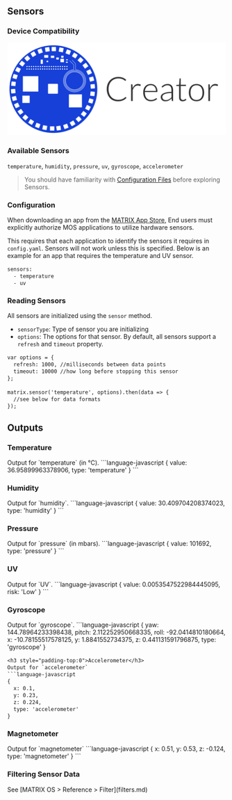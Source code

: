 <h2 style="padding-top:0">Sensors</h2>

### Device Compatibility
<img class="creator-compatibility-icon" src="../../img/creator-icon.svg">

### Available Sensors
`temperature`, `humidity`, `pressure`, `uv`, `gyroscope`, `accelerometer`

> You should have familiarity with [Configuration Files](configuration.md) before exploring Sensors. 

### Configuration
When downloading an app from the <a href="https://apps.matrix.one" target="_blank">MATRIX App Store</a>, End users must explicitly authorize MOS applications to utilize hardware sensors.

This requires that each application to identify the sensors it requires in `config.yaml`. Sensors will not work unless this is specified. Below is an example for an app that requires the temperature and UV sensor.

```language-yaml
sensors:
  - temperature
  - uv
```

### Reading Sensors
All sensors are initialized using the `sensor` method.

* `sensorType`: Type of sensor you are initializing 
* `options`: The options for that sensor. By default, all sensors support a `refresh` and `timeout` property.

```language-javascript
var options = {
  refresh: 1000, //milliseconds between data points
  timeout: 10000 //how long before stopping this sensor
};

matrix.sensor('temperature', options).then(data => {
  //see below for data formats
});
```

## Outputs
<h3 style="padding-top:0">Temperature</h3>
Output for `temperature` (in &#8451;).
```language-javascript
{
  value: 36.95899963378906,
  type: 'temperature'
}
```

<h3 style="padding-top:0">Humidity</h3>
Output for `humidity`.
```language-javascript
{
  value: 30.409704208374023,
  type: 'humidity'
}
```

<h3 style="padding-top:0">Pressure</h3>
Output for `pressure` (in mbars).
```language-javascript
{
  value: 101692,
  type: 'pressure'
}
```

<h3 style="padding-top:0">UV</h3>
Output for `UV`.
```language-javascript
{
   value: 0.0053547522984445095,
   risk: 'Low'
}
```

<h3 style="padding-top:0">Gyroscope</h3>
Output for `gyroscope`.
```language-javascript
{
  yaw: 144.78964233398438,
  pitch: 2.112252950668335,
  roll: -92.0414810180664,
  x: -10.78155517578125,
  y: 1.8841552734375,
  z: 0.441131591796875,
  type: 'gyroscope'
}

```
<h3 style="padding-top:0">Accelerometer</h3>
Output for `accelerometer`
```language-javascript
{
  x: 0.1,
  y: 0.23,
  z: 0.224,
  type: 'accelerometer'
}
```
<h3 style="padding-top:0">Magnetometer</h3>
Output for `magnetometer`
```language-javascript
{
  x: 0.51,
  y: 0.53,
  z: -0.124,
  type: 'magnetometer'
}
```

<h3 style="padding-top:0">Filtering Sensor Data</h3>
See [MATRIX OS > Reference > Filter](filters.md)
